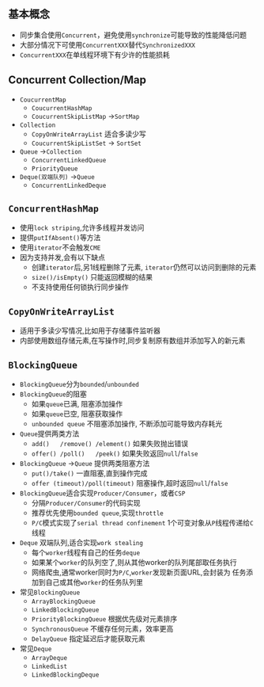 ## 基本概念
- 同步集合使用`Concurrent`，避免使用`synchronize`可能导致的性能降低问题
- 大部分情况下可使用`ConcurrentXXX`替代`SynchronizedXXX`
- `ConcurrentXXX`在单线程环境下有少许的性能损耗

## Concurrent Collection/Map
- `CoucurrentMap`
    - `CoucurrentHashMap`
    - `CoucurrentSkipListMap` ->`SortMap`
- `Collection`
    - `CopyOnWriteArrayList` 适合多读少写 
    - `CoucurrentSkipListSet` -> `SortSet`
- `Queue` ->`Collection`
    - `ConcurrentLinkedQueue`
    - `PriorityQueue`
- `Deque(双端队列)` ->`Queue`  
    - `ConcurrentLinkedDeque`

## `ConcurrentHashMap`
- 使用`lock striping`,允许多线程并发访问
- 提供`putIfAbsent()`等方法
- 使用`iterator`不会触发`CME`
- 因为支持并发,会有以下缺点
    - 创建`iterator`后,另1线程删除了元素,
      `iterator`仍然可以访问到删除的元素
    - `size()/isEmpty()` 只能返回模糊的结果
    - 不支持使用任何锁执行同步操作

## `CopyOnWriteArrayList`
- 适用于多读少写情况,比如用于存储事件监听器
- 内部使用数组存储元素,在写操作时,同步复制原有数组并添加写入的新元素


## `BlockingQueue`
- `BlockingQueue`分为`bounded`/`unbounded`
- `BlockingQueue`的阻塞
    - 如果`queue`已满, 阻塞添加操作
    - 如果`queue`已空, 阻塞获取操作
    - `unbounded queue` 不阻塞添加操作, 不断添加可能导致内存耗光
- `Queue`提供两类方法
    - `add()   /remove() /element()` 如果失败抛出错误
    - `offer() /poll()   /peek()`    如果失败返回`null`/`false`
- `BlockingQueue` ->`Queue` 提供两类阻塞方法
    - `put()/take()` 一直阻塞,直到操作完成
    - `offer (timeout)/poll(timeout)` 阻塞操作,超时返回`null`/`false`
- `BlockingQueue`适合实现`Producer/Consumer`，或者`CSP`
    - 分隔`Producer/Consumer`的代码实现
    - 推荐优先使用`bounded queue`,实现`throttle`
    - `P/C`模式实现了`serial thread confinement`
      1个可变对象从`P`线程传递给`C`线程
- `Deque` 双端队列,适合实现`work stealing`
    - 每个`worker`线程有自己的任务`deque`
    - 如果某个`worker`的队列空了,则从其他worker的队列尾部取任务执行
    - 网络爬虫,通常worker同时为`P/C`,`worker`发现新页面URL,会封装为
      任务添加到自己或其他`worker`的任务队列里
- 常见`BlockingQueue`
    - `ArrayBlockingQueue`
    - `LinkedBlockingQueue`
    - `PriorityBlockingQueue` 根据优先级对元素排序
    - `SynchronousQueue`      不缓存任何元素，效率更高
    - `DelayQueue`            指定延迟后才能获取元素
- 常见`Deque`
    - `ArrayDeque`
    - `LinkedList`
    - `LinkedBlockingDeque`
